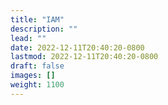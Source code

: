 ```yaml
---
title: "IAM"
description: ""
lead: ""
date: 2022-12-11T20:40:20-0800
lastmod: 2022-12-11T20:40:20-0800
draft: false
images: []
weight: 1100
---
```

